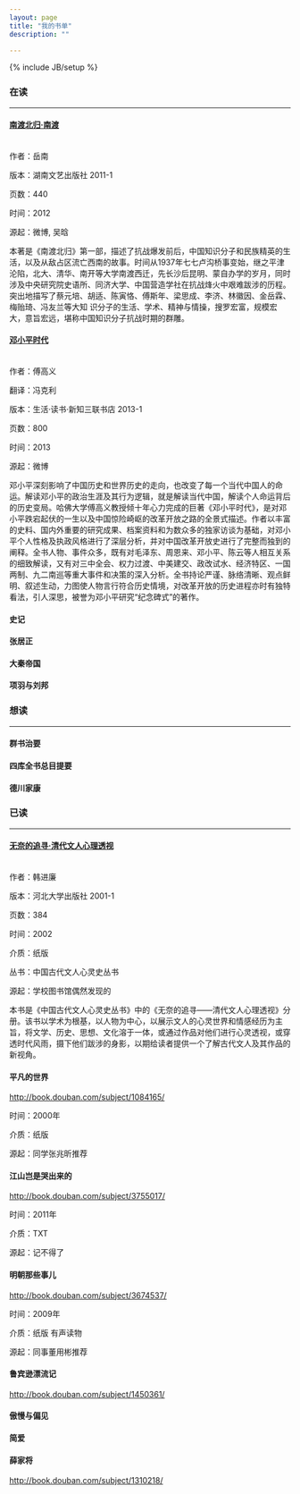 ```yaml
---
layout: page
title: "我的书单"
description: ""

---
```

{% include JB/setup %}

### 在读

----



#### [南渡北归·南渡](http://book.douban.com/subject/5399227/)

<script>
  $(function(){
    console.log('jQuery');
  });
</script>

<div class="progress"><div class="bar" style="width: 45%;"></div></div>
<br>
作者：岳南

版本：湖南文艺出版社 2011-1

页数：440

时间：2012

源起：微博, 吴晗

本著是《南渡北归》第一部，描述了抗战爆发前后，中国知识分子和民族精英的生活，以及从敌占区流亡西南的故事。时间从1937年七七卢沟桥事变始，继之平津沦陷，北大、清华、南开等大学南渡西迁，先长沙后昆明、蒙自办学的岁月，同时涉及中央研究院史语所、同济大学、中国营造学社在抗战烽火中艰难跋涉的历程。突出地描写了蔡元培、胡适、陈寅恪、傅斯年、梁思成、李济、林徽因、金岳霖、梅贻琦、冯友兰等大知
识分子的生活、学术、精神与情操，搜罗宏富，规模宏大，意旨宏远，堪称中国知识分子抗战时期的群雕。

#### [邓小平时代](http://book.douban.com/subject/20424526/)
<div class="progress"><div class="bar" style="width: 15%;"></div></div>
<br>
作者：傅高义

翻译：冯克利

版本：生活·读书·新知三联书店 2013-1

页数：800

时间：2013

源起：微博

邓小平深刻影响了中国历史和世界历史的走向，也改变了每一个当代中国人的命运。解读邓小平的政治生涯及其行为逻辑，就是解读当代中国，解读个人命运背后的历史变局。哈佛大学傅高义教授倾十年心力完成的巨著《邓小平时代》，是对邓小平跌宕起伏的一生以及中国惊险崎岖的改革开放之路的全景式描述。作者以丰富的史料、国内外重要的研究成果、档案资料和为数众多的独家访谈为基础，对邓小平个人性格及执政风格进行了深层分析，并对中国改革开放史进行了完整而独到的阐释。全书人物、事件众多，既有对毛泽东、周恩来、邓小平、陈云等人相互关系的细致解读，又有对三中全会、权力过渡、中美建交、政改试水、经济特区、一国两制、九二南巡等重大事件和决策的深入分析。全书持论严谨、脉络清晰、观点鲜明、叙述生动，力图使人物言行符合历史情境，对改革开放的历史进程亦时有独特看法，引人深思，被誉为邓小平研究“纪念碑式”的著作。

#### 史记

#### 张居正

#### 大秦帝国

#### 项羽与刘邦

### 想读

----

#### 群书治要

#### 四库全书总目提要

#### 德川家康

### 已读

----

#### [无奈的追寻·清代文人心理透视](http://book.douban.com/subject/1114392/)
<div class="progress"><div class="bar" style="width: 100%;"></div></div>
<br>
作者：韩进廉

版本：河北大学出版社 2001-1

页数：384

时间：2002

介质：纸版

丛书：中国古代文人心灵史丛书

源起：学校图书馆偶然发现的

本书是《中国古代文人心灵史丛书》中的《无奈的追寻——清代文人心理透视》分册。该书以学术为根基，以人物为中心，以展示文人的心灵世界和情感经历为主旨，将文学、历史、思想、文化溶于一体，或通过作品对他们进行心灵透视，或穿透时代风雨，摄下他们跋涉的身影，以期给读者提供一个了解古代文人及其作品的新视角。

#### 平凡的世界

http://book.douban.com/subject/1084165/

时间：2000年

介质：纸版

源起：同学张兆昕推荐

#### 江山岂是哭出来的

http://book.douban.com/subject/3755017/

时间：2011年

介质：TXT

源起：记不得了

#### 明朝那些事儿

http://book.douban.com/subject/3674537/

时间：2009年

介质：纸版 有声读物

源起：同事董用彬推荐

#### 鲁宾逊漂流记

http://book.douban.com/subject/1450361/

#### 傲慢与偏见

#### 简爱

#### 薛家将

http://book.douban.com/subject/1310218/
